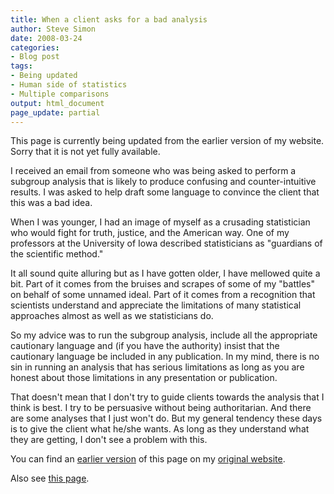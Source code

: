 ```yaml
---
title: When a client asks for a bad analysis
author: Steve Simon
date: 2008-03-24
categories:
- Blog post
tags:
- Being updated
- Human side of statistics
- Multiple comparisons
output: html_document
page_update: partial
---
```

This page is currently being updated from the earlier version of my website. Sorry that it is not yet fully available.

I received an email from someone who was being asked to perform a
subgroup analysis that is likely to produce confusing and
counter-intuitive results. I was asked to help draft some language to
convince the client that this was a bad idea.

When I was younger, I had an image of myself as a crusading statistician
who would fight for truth, justice, and the American way. One of my
professors at the University of Iowa described statisticians as
"guardians of the scientific method."

It all sound quite alluring but as I have gotten older, I have mellowed
quite a bit. Part of it comes from the bruises and scrapes of some of my
"battles" on behalf of some unnamed ideal. Part of it comes from a
recognition that scientists understand and appreciate the limitations of
many statistical approaches almost as well as we statisticians do.

So my advice was to run the subgroup analysis, include all the
appropriate cautionary language and (if you have the authority) insist
that the cautionary language be included in any publication. In my mind,
there is no sin in running an analysis that has serious limitations as
long as you are honest about those limitations in any presentation or
publication.

That doesn't mean that I don't try to guide clients towards the
analysis that I think is best. I try to be persuasive without being
authoritarian. And there are some analyses that I just won't do. But my
general tendency these days is to give the client what he/she wants. As
long as they understand what they are getting, I don't see a problem
with this.

You can find an [earlier version][sim1] of this page on my [original website][sim2].

[sim1]: http://www.pmean.com/08/BadAnalysis.html
[sim2]: http://www.pmean.com/original_site.html

Also see [this page][sim3].

[sim3]: http://www.pmean.com/08a/BadAnalysis.html